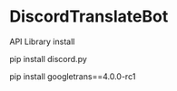 # DiscordTranslateBot

API Library install

pip install discord.py

pip install googletrans==4.0.0-rc1
